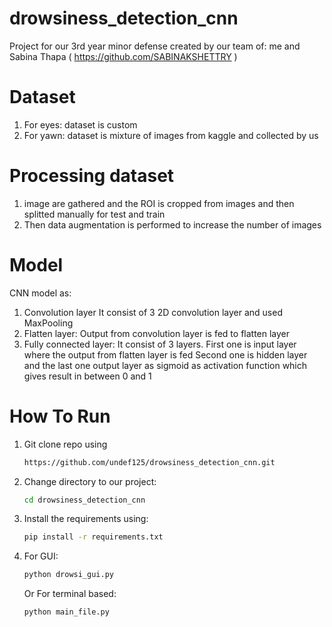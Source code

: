 # drowsiness_detection_cnn
Project for our 3rd year minor defense created by our team of: me and Sabina Thapa ( https://github.com/SABINAKSHETTRY )

# Dataset
1) For eyes: dataset is custom
2) For yawn: dataset is mixture of images from kaggle and collected by us

# Processing dataset
1) image are gathered and the ROI is cropped from images and then splitted manually for test and train
2) Then data augmentation is performed to increase the number of images

# Model
CNN model as:
1) Convolution layer
    It consist of 3 2D convolution layer and used MaxPooling
2) Flatten layer:
    Output from convolution layer is fed to flatten layer
3) Fully connected layer:
    It consist of 3 layers. First one is input layer where the output from flatten layer is fed
    Second one is hidden layer and the last one output layer as sigmoid as activation function
    which gives result in between 0 and 1
    
# How To Run
1) Git clone repo using
    ```sh 
    https://github.com/undef125/drowsiness_detection_cnn.git
    ```
2) Change directory to our project:
    ```sh
    cd drowsiness_detection_cnn
    ```
4) Install the requirements using:
    ```sh
    pip install -r requirements.txt
    ```
5) For GUI:
    ```sh
    python drowsi_gui.py
    ```
    Or
    For terminal based:
    ```sh
    python main_file.py
    ```

